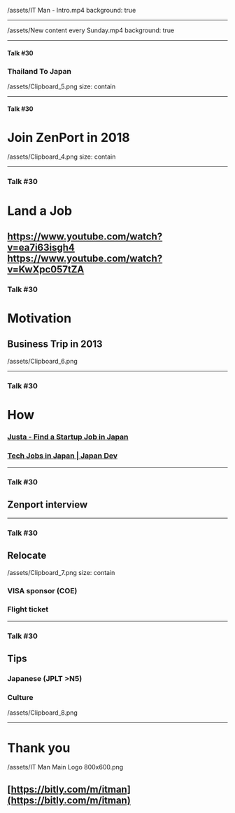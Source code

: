 
/assets/IT Man - Intro.mp4
background: true

---

/assets/New content every Sunday.mp4
background: true

---

#### Talk #30
### Thailand To Japan 
/assets/Clipboard_5.png
size: contain

---

#### Talk #30
# Join ZenPort in 2018

/assets/Clipboard_4.png
size: contain

---
### Talk #30
# Land a Job

https://www.youtube.com/watch?v=ea7i63isgh4
https://www.youtube.com/watch?v=KwXpc057tZA
---
### Talk #30
# Motivation
## Business Trip in 2013

/assets/Clipboard_6.png

---
### Talk #30
# How
### [Justa - Find a Startup Job in Japan](https://justa.io/en)
### [Tech Jobs in Japan | Japan Dev](https://japan-dev.com/)

--- 
### Talk #30
## Zenport interview

---
### Talk #30
## Relocate
/assets/Clipboard_7.png
size: contain

### VISA sponsor (COE)
### Flight ticket

---
### Talk #30
## Tips
### Japanese (JPLT >N5)
### Culture

/assets/Clipboard_8.png

---
# Thank you

/assets/IT Man Main Logo 800x600.png
## [https://bitly.com/m/itman](https://bitly.com/m/itman)